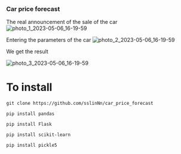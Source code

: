 ### Car price forecast


The real announcement of the sale of the car
![photo_1_2023-05-06_16-19-59](https://user-images.githubusercontent.com/113080924/236615396-471a76a8-37ce-4fdc-bf1a-bb5eed4e976b.jpg)


Entering the parameters of the car
![photo_2_2023-05-06_16-19-59](https://user-images.githubusercontent.com/113080924/236615466-297f5592-7abd-408f-83d9-54f6aa51db14.jpg)


We get the result

![photo_3_2023-05-06_16-19-59](https://user-images.githubusercontent.com/113080924/236615517-6f775614-08e2-41d9-9883-87d093b7c9fe.jpg)

# To install
`git clone https://github.com/sslinNn/car_price_forecast`

`pip install pandas`

`pip install Flask`

`pip install scikit-learn`

`pip install pickle5`
